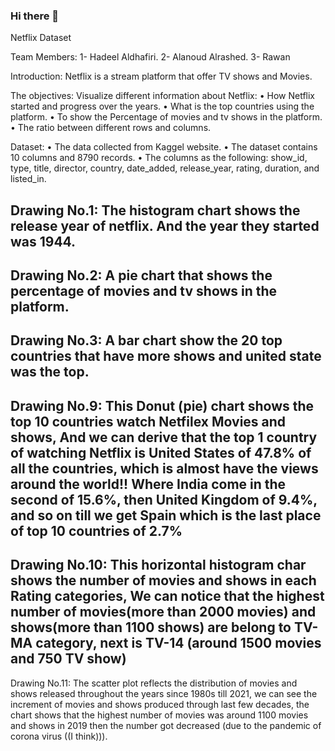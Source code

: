 ### Hi there 👋

Netflix Dataset

Team Members:
1-	Hadeel Aldhafiri.
2-	Alanoud Alrashed.
3-	Rawan

Introduction:
	Netflix is a stream platform that offer TV shows and Movies. 

The objectives:
         Visualize different information about Netflix:
•	How Netflix started and progress over the years.
•	What is the top countries using the platform. 
•	To show the Percentage of movies and tv shows in the platform.
•	The ratio between different rows and columns.

Dataset:
•	The data collected from Kaggel website.
•	The dataset contains 10 columns and 8790 records.
•	The columns as the following: 
	show_id, type, title, director, country, 	date_added, release_year, rating, duration, 	and listed_in.


Drawing No.1:
The histogram chart shows the release year of netflix. And the year they started was 1944.
--------------------------------------------------------------------------
Drawing No.2:
A pie chart that shows the percentage of movies and tv shows in the platform.
--------------------------------------------------------------------------
Drawing No.3:
A bar chart show the 20 top countries that have more shows and united state was the top.
--------------------------------------------------------------------------

Drawing No.9:
This Donut (pie) chart shows the top 10 countries watch Netfilex Movies and shows,
And we can derive that the top 1 country of watching Netflix is United States of 47.8% of all the countries, which is almost have the views around the world!!
Where India come in the second of 15.6%, then United Kingdom of 9.4%, and so on till we get Spain which is the last place of top 10 countries of 2.7%
--------------------------------------------------------------------------
Drawing No.10:
This horizontal histogram char shows the number of movies and shows in each Rating categories,
We can notice that the highest number of movies(more than 2000 movies) and shows(more than 1100 shows) are belong to TV-MA category, next is TV-14 (around 1500 movies and 750 TV show)
--------------------------------------------------------------------------
Drawing No.11:
The scatter plot reflects the distribution of movies and shows released throughout the years since 1980s till 2021, we can see the increment of movies and shows produced through last few decades, the chart shows that the highest number of movies was around 1100 movies and shows in 2019 then the number got decreased (due to the pandemic of corona virus ((I think))).

